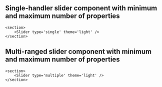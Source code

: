 ## Single-handler slider component with minimum and maximum number of properties

```
<section>
    <Slider type='single' theme='light' />
</section>
```

## Multi-ranged slider component with minimum and maximum number of properties

```
<section>
    <Slider type='multiple' theme='light' />
</section>
```
